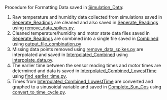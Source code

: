 Procedure for Formatting Data saved in [Simulation_Data](https://github.com/nia-00/UCF_REU_SmartHome_2021/tree/main/Data/Simulation_Data):
1. Raw temperature and humidity data collected from simulations saved in [Seperate_Readings](https://github.com/nia-00/UCF_REU_SmartHome_2021/tree/main/Data/Simulation_Data/Seperate_Readings) are cleaned and also saved in [Seperate_Readings](https://github.com/nia-00/UCF_REU_SmartHome_2021/tree/main/Data/Simulation_Data/Seperate_Readings) using [remove_data_spikes.py](https://github.com/nia-00/UCF_REU_SmartHome_2021/blob/main/Code/Data%20Analysis/remove_data_spikes.py).
2. Cleaned temperature/humidity and motor state data files saved in [Seperate_Readings](https://github.com/nia-00/UCF_REU_SmartHome_2021/tree/main/Data/Simulation_Data/Seperate_Readings) are combined into a single file saved in [Combined](https://github.com/nia-00/UCF_REU_SmartHome_2021/tree/main/Data/Simulation_Data/Combined) using [output_file_combination.py](https://github.com/nia-00/UCF_REU_SmartHome_2021/blob/main/Code/Data%20Analysis/output_file_combination.py)
3. Missing data points removed using [remove_data_spikes.py](https://github.com/nia-00/UCF_REU_SmartHome_2021/blob/main/Code/Data%20Analysis/remove_data_spikes.py) are interpolated and saved in [Interpolated_Combined](https://github.com/nia-00/UCF_REU_SmartHome_2021/tree/main/Data/Simulation_Data/Interpolated_Combined) using [interpolate_data.py](https://github.com/nia-00/UCF_REU_SmartHome_2021/blob/main/Code/Data%20Analysis/interpolate_data.py).
4. The earlier time between the sensor reading times and motor times are determined and data is saved in [Interpolated_Combined_LowestTime](https://github.com/nia-00/UCF_REU_SmartHome_2021/tree/main/Data/Simulation_Data/Interpolated_Combined_LowestTime) using [find_earlier_time.py](https://github.com/nia-00/UCF_REU_SmartHome_2021/blob/main/Code/Data%20Analysis/find_earlier_time.py).
5. Times from [Interpolated_Combined_LowestTime](https://github.com/nia-00/UCF_REU_SmartHome_2021/tree/main/Data/Simulation_Data/Interpolated_Combined_LowestTime) are converted and graphed to a sinusoidal variable and saved in [Complete_Sun_Cos](https://github.com/nia-00/UCF_REU_SmartHome_2021/tree/main/Data/Simulation_Data/Complete_Sin_Cos) using [convert_to_time_cycle.py](https://github.com/nia-00/UCF_REU_SmartHome_2021/blob/main/Code/Data%20Analysis/convert_to_time_cycle.py). 
